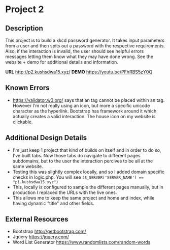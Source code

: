 # Project 2

## Description
This project is to build a xkcd password generator. It takes input parameters from a user and then spits out a password with the respective requirements. Also, if the interaction is invalid, the user should see helpful errors messages letting them know what they may have done wrong. See the website + demo for additional details and information.

**URL** <http://p2.kushsdwa15.xyz/>
**DEMO** <https://youtu.be/PFhRBS5zY0Q>

## Known Errors
 - https://validator.w3.org/ says that an <icon> tag cannot be placed within an <a> tag. However I'm not really using an icon, but more a specific unicode character as the hyperlink. Bootstrap has framework around it which actually creates a valid interaction. The house icon on my website is clickable.

## Additional Design Details
 - I'm just keep 1 project that kind of builds on itself and in order to do so, I've built tabs. Now those tabs do navigate to different pages subdomains, but to the user the interaction percives to be all at the same website.
 - Testing this was slightly complex locally, and so I added domain specific checks in logic.php. You will see ```($_SERVER['SERVER_NAME'] == "p1.kushsdwa15.xyz")```
 - This, locally is configured to sample the different pages manually, but in production I replaced the URLs with the live ones.
 - This allows me to keep the same project and home and index, while having dynamic "title" and other fields.

## External Resources
 - Bootstrap <http://getbootstrap.com/>
 - Jquery <https://jquery.com/>
 - Word List Generator <https://www.randomlists.com/random-words>
